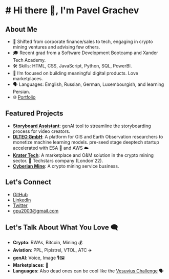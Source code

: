 # # Hi there 👋, I'm Pavel Grachev

## About Me
- 🚀 Shifted from corporate finance/sales to tech, engaging in crypto mining ventures and advising few others.
- 🎓 Recent grad from a Software Development Bootcamp and Xander Tech Academy.
- 🛠 Skills: HTML, CSS, JavaScript, Python, SQL, PowerBI.
- 🌱 I’m focused on building meaningful digital products. Love marketplaces. 
- 🗣️ Languages: Emglish, Russian, German, Luxembourgish, and learning Persian.
- 🌐 [Portfolio](https://pgrach.tech/)

## Featured Projects
- **[Storyboard Assistant](https://www.motiohead.com/how-to-create-a-storyboard-for-a-video/)**: genAI tool to streamline the storyboarding process for video creators.
- **[DLTEO GmbH](https://dlteo.com)**: A platform for GIS and Earth Observation researchers to monetize machine learning models. pre-seed stage deeptech startup accelerated with ESA 🚀 and AWS ☁️
- **[Krater Tech](https://krater.io)**: A marketplace and O&M solution in the crypto mining sector. 🚀 Techstars company (London'22).
- **[Cyberian Mine](https://cyberianmine.de)**: A crypto mining service business. 
  
## Let's Connect
- [GitHub](https://github.com/username)
- [LinkedIn](https://www.linkedin.com/in/username)
- [Twitter](https://twitter.com/username)
- gpu2003@gmail.com

## Let's Talk About What You Love 🗨️
- **Crypto**: RWAs, Bitcoin, Mining 💰
- **Aviation**: PPL, Pipistrel, VTOL, ATC ✈️
- **genAI**: Voice, Image 🎙️🖼️
- **Marketplaces**: 💼
- **Languages**: Also dead ones can be cool like the [Vesuvius Challenge](https://scrollprize.org/) 🗣️
